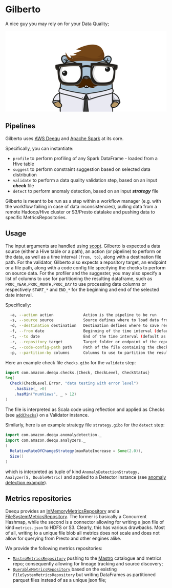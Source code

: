 # Gilberto

A nice guy you may rely on for your Data Quality;

![Gilberto](img/gilberto_wide.png)

## Pipelines

Gilberto uses [AWS Deequ](https://github.com/awslabs/deequ) and [Apache Spark](https://spark.apache.org/) at its core.

Specifically, you can instantiate:
* `profile` to perform profiling of any Spark DataFrame - loaded from a Hive table
* `suggest` to perform constraint suggestion based on selected data distribution
* `validate` to perform a data quality validation step, based on an input ***check*** file
* `detect` to perform anomaly detection, based on an input ***strategy*** file

Gilberto is meant to be run as a step within a workflow manager (e.g. with the workflow failing in case of data inconsistencies), pulling data from a remote Hadoop/Hive cluster or S3/Presto datalake and pushing data to specific MetricsRepositories.

## Usage

The input arguments are handled using [scopt](https://github.com/scopt/scopt). Gilberto is expected a data source (either a Hive table or a path), an action (or pipeline) to perform on the data, as well as a time interval `(from, to)`, along with a destination file path.
For the validator, Gilberto also expects a repository target, an endpoint or a file path, along with a code config file specifying the checks to perform on source data.
For the profiler and the suggester, you may also specify a list of columns to use for partitioning the resulting dataframe,
such as `PROC_YEAR,PROC_MONTH,PROC_DAY` to use processing date columns or respectively `START_*` and `END_*` for the beginning and end of the selected date interval.

Specifically:
```bash
  -a, --action action             Action is the pipeline to be run
  -s, --source source             Source defines where to load data from
  -d, --destination destination   Destination defines where to save results
  -f, --from date                 Beginning of the time interval (default as yyyy-MM-dd)
  -t, --to date                   End of the time interval (default as yyyy-MM-dd)
  -r, --repository target         Target folder or endpoint of the repository
  -c, --code-config-path path     Path of the file containing the checks to instruct the validator
  -p, --partition-by columns      Columns to use to partition the resulting dataframe
```

Here an example check file `checks.gibo` for the `validate` step:
```scala
import com.amazon.deequ.checks.{Check, CheckLevel, CheckStatus}
Seq(
  Check(CheckLevel.Error, "data testing with error level")
    .hasSize(_ >0)
    .hasMin("numViews", _ > 12)
)
```

The file is interpreted as Scala code using reflection and applied as Checks (see [`addChecks`](https://github.com/awslabs/deequ/blob/master/src/main/scala/com/amazon/deequ/VerificationRunBuilder.scala#L86)) on a Validator instance.

Similarly, here is an example strategy file `strategy.gibo` for the `detect` step:
```scala
import com.amazon.deequ.anomalydetection._
import com.amazon.deequ.analyzers._
(
  RelativeRateOfChangeStrategy(maxRateIncrease = Some(2.0)),
  Size()
)
```
which is interpreted as tuple of kind `AnomalyDetectionStrategy, Analyzer[S, DoubleMetric]` and applied to a Detector instance (see [anomaly detection example](https://github.com/awslabs/deequ/blob/master/src/main/scala/com/amazon/deequ/examples/anomaly_detection_example.md)).


## Metrics repositories

Deequ provides an [InMemoryMetricsRepository](https://github.com/awslabs/deequ/blob/master/src/main/scala/com/amazon/deequ/repository/memory/InMemoryMetricsRepository.scala) and a [FileSystemMetricsRepository](https://github.com/awslabs/deequ/blob/master/src/main/scala/com/amazon/deequ/repository/fs/FileSystemMetricsRepository.scala).
The former is basically a Concurrent Hashmap, while the second is a connector allowing for writing a json file of kind `metrics.json` to HDFS or S3. 
Clearly, this has various drawbacks. Most of all, writing to a unique file blob all metrics does not scale and does not allow for querying from Presto and other engines alike.

We provide the following metrics repositories:
* [`MastroMetricsRepository`](https://github.com/pilillo/gilberto/tree/master/src/main/scala/com/amazon/deequ/repository/mastro) pushing to the [Mastro](https://github.com/data-mill-cloud/mastro) catalogue and metrics repo; consequently allowing for lineage tracking and source discovery;
* [`QuerableMetricsRepository`](https://github.com/pilillo/gilberto/tree/master/src/main/scala/com/amazon/deequ/repository/querable) based on the existing `FileSystemMetricsRepository` but writing DataFrames as partitioned parquet files instead of as a unique json file;


